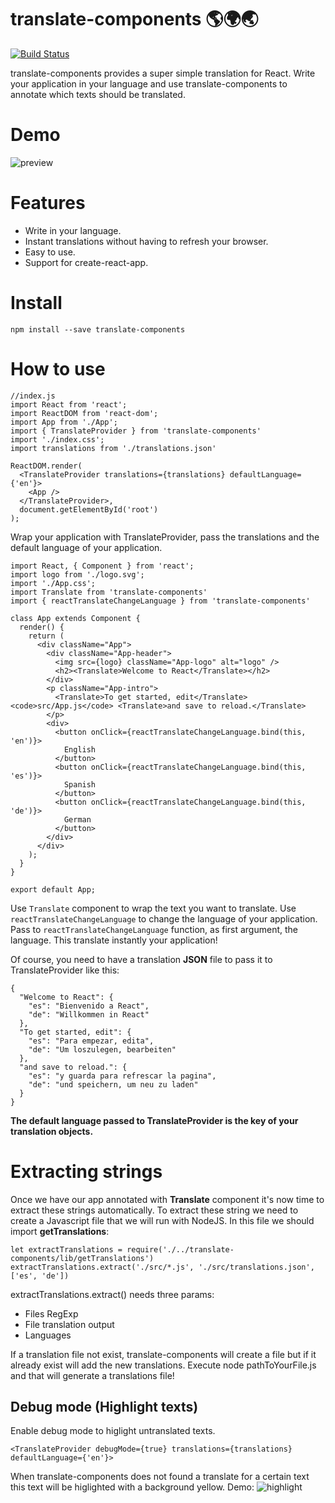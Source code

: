 # translate-components 🌎🌍🌏
[![Build Status](https://travis-ci.org/zamarrowski/translate-components.svg?branch=master)](https://travis-ci.org/zamarrowski/translate-components)

translate-components provides a super simple translation for React. Write your application in your language and use translate-components to annotate which texts should be translated.

# Demo
![preview](https://raw.githubusercontent.com/zamarrowski/translate-components/master/preview.gif)

# Features
* Write in your language.
* Instant translations without having to refresh your browser.
* Easy to use.
* Support for create-react-app.

# Install
```
npm install --save translate-components
```
# How to use
```
//index.js
import React from 'react';
import ReactDOM from 'react-dom';
import App from './App';
import { TranslateProvider } from 'translate-components'
import './index.css';
import translations from './translations.json'

ReactDOM.render(
  <TranslateProvider translations={translations} defaultLanguage={'en'}>
    <App />
  </TranslateProvider>,
  document.getElementById('root')
);
```
Wrap your application with TranslateProvider, pass the translations and the default language of your application.

```
import React, { Component } from 'react';
import logo from './logo.svg';
import './App.css';
import Translate from 'translate-components'
import { reactTranslateChangeLanguage } from 'translate-components'

class App extends Component {
  render() {
    return (
      <div className="App">
        <div className="App-header">
          <img src={logo} className="App-logo" alt="logo" />
          <h2><Translate>Welcome to React</Translate></h2>
        </div>
        <p className="App-intro">
          <Translate>To get started, edit</Translate> <code>src/App.js</code> <Translate>and save to reload.</Translate>
        </p>
        <div>
          <button onClick={reactTranslateChangeLanguage.bind(this, 'en')}>
            English
          </button>
          <button onClick={reactTranslateChangeLanguage.bind(this, 'es')}>
            Spanish
          </button>
          <button onClick={reactTranslateChangeLanguage.bind(this, 'de')}>
            German
          </button>
        </div>
      </div>
    );
  }
}

export default App;
```

Use ```Translate``` component to wrap the text you want to translate.
Use ```reactTranslateChangeLanguage``` to change the language of your application. Pass to ```reactTranslateChangeLanguage``` function, as first argument, the language. This translate instantly your application!

Of course, you need to have a translation **JSON** file to pass it to TranslateProvider like this:
```
{
  "Welcome to React": {
    "es": "Bienvenido a React",
    "de": "Willkommen in React"
  },
  "To get started, edit": {
    "es": "Para empezar, edita",
    "de": "Um loszulegen, bearbeiten"
  },
  "and save to reload.": {
    "es": "y guarda para refrescar la pagina",
    "de": "und speichern, um neu zu laden"
  }
}
```
**The default language passed to TranslateProvider is the key of your translation objects.**

# Extracting strings
Once we have our app annotated with **Translate** component it's now time to extract these strings automatically.
To extract these string we need to create a Javascript file that we will run with NodeJS.
In this file we should import **getTranslations**:
```
let extractTranslations = require('./../translate-components/lib/getTranslations')
extractTranslations.extract('./src/*.js', './src/translations.json', ['es', 'de'])
```
extractTranslations.extract() needs three params:
* Files RegExp
* File translation output
* Languages

If a translation file not exist, translate-components will create a file but if it already exist will add the new translations.
Execute node pathToYourFile.js and that will generate a translations file!

## Debug mode (Highlight texts)
Enable debug mode to higlight untranslated texts.
```
<TranslateProvider debugMode={true} translations={translations} defaultLanguage={'en'}>
```
When translate-components does not found a translate for a certain text this text will be higlighted with a background yellow. Demo:
![highlight](https://raw.githubusercontent.com/zamarrowski/translate-components/master/highlight.gif)
